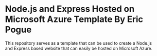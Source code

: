 # Node.js and Express Hosted on Microsoft Azure Template By Eric Pogue
This repository serves as a template that can be used to create a Node.js and Express based website that can easily
be hosted on Microsoft Azure.
